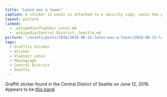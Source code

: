 ```yaml
---
title: "Lenin was a lover"
caption: A sticker is Lenin is attached to a security sign. Lenin has pink lipstick and the caption says, "Lenin was a lover".
layout: picture
linked:
  - _wikipedia/Vladimir_Lenin.md
  - _wikipedia/Central_District,_Seattle.md
picture: "/assets/posts/2016/2016-06-12-lenin-was-a-lover/2016-06-12-lenin-was-a-lover.jpg"
tags:
  - Graffiti Sticker
  - Sticker
  - Vladimir Lenin
  - Photograph
  - Central District
  - Seattle
---
```


Graffiti sticker found in the Central District of Seattle on June 12, 2016. Appears to be [this band](https://leninwasalover.bandcamp.com/).
